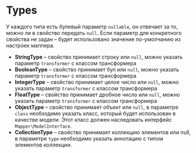 # Types
У каждого типа есть булевый параметр `nullable`,  он отвечает за то, можно ли в свойство передать `null`. 
Если параметр для конкретного свойства не задан – будет использовано значение по-умолчанию из настроек маппера.

* **StringType** – свойство принимает строку или `null`, можно указать параметр `transformer` с классом трансформера
* **BooleanType** – свойство принимает бул или `null`, можно указать параметр `transformer` с классом трансформера
* **IntegerType** – свойство принимает целое число или `null`, можно указать параметр `transformer` с классом трансформера
* **FloatType** – свойство принимает дробное число или `null`, можно указать параметр `transformer` с классом трансформера
* **ObjectType** – свойство принимает объект или `null`, в параметре `class` необходимо указать класс, который будет использован в качестве модели. Этот класс должен наследовать интерфейс `Mapper\ModelInterface`.
* **CollectionType** – свойство принимает коллекцию элементов или null, в параметре `type` необходимо указать аннотацию с типом элементов коллекции.
